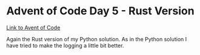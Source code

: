 # Advent of Code Day 5 - Rust Version
[Link to Avent of Code](https://adventofcode.com/)

Again the Rust version of my Python solution. As in the Python solution I have
tried to make the logging a little bit better.
